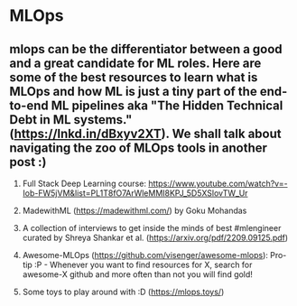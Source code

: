 # MLOps

## mlops can be the differentiator between a good and a great candidate for ML roles. Here are some of the best resources to learn what is MLOps and how ML is just a tiny part of the end-to-end ML pipelines aka "The Hidden Technical Debt in ML systems." (https://lnkd.in/dBxyv2XT). We shall talk about navigating the zoo of MLOps tools in another post :)

  1. Full Stack Deep Learning course: https://www.youtube.com/watch?v=-Iob-FW5jVM&list=PL1T8fO7ArWleMMI8KPJ_5D5XSlovTW_Ur

  2. MadewithML (https://madewithml.com/) by Goku Mohandas

  3. A collection of interviews to get inside the minds of best #mlengineer curated by Shreya Shankar et al. (https://arxiv.org/pdf/2209.09125.pdf)

  4. Awesome-MLOps (https://github.com/visenger/awesome-mlops): 
Pro-tip :P - Whenever you want to find resources for X, search for awesome-X github and more often than not you will find gold!

  5. Some toys to play around with :D (https://mlops.toys/)
